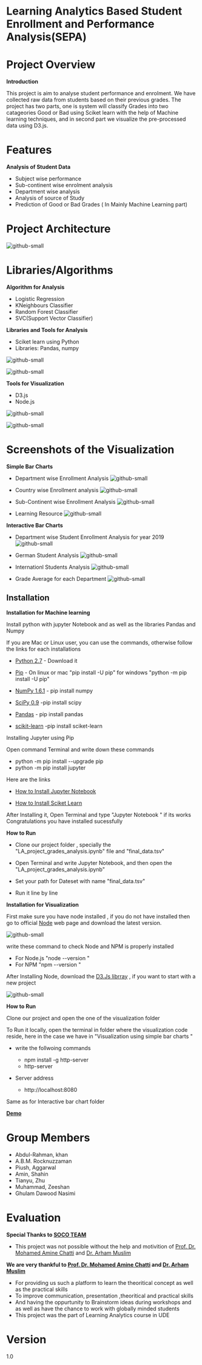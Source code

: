 # Learning Analytics Based Student Enrollment and Performance Analysis(SEPA)

# Project Overview

 **Introduction**
  
  This project is aim to analyse student performance and enrolment.  We have collected raw data from students based on their previous grades. The project has two parts, one is system will classify Grades into two catageories Good or Bad using Sciket learn with the help of Machine learning techniques, and in second part we visualize the pre-processed data using D3.js.
  
# Features
**Analysis of Student Data**
 - Subject wise performance 
 - Sub-continent wise enrolment analysis
 - Department wise analysis 
 - Analysis of source of Study
 - Prediction of Good or Bad Grades ( In Mainly Machine Learning part)

  
# Project Architecture

![github-small](https://user-images.githubusercontent.com/41241181/52539005-b73c8400-2d79-11e9-9cc5-68bb8a4e4bb6.png)

# Libraries/Algorithms

**Algorithm for Analysis**

- Logistic Regression
- KNeighbours Classifier
- Random Forest Classifier 
- SVC(Support Vector Classifier)

**Libraries and Tools for Analysis**

- Sciket learn using Python
- Libraries: Pandas, numpy
	
	
 ![github-small](https://user-images.githubusercontent.com/41241181/52512081-5f7c0c80-2c03-11e9-9450-a6833f67adeb.png)
 
 ![github-small](https://user-images.githubusercontent.com/41241181/52512106-7ae71780-2c03-11e9-975f-62202d529dc6.png)

**Tools for Visualization**

 - D3.js 
 - Node.js
 
 ![github-small](https://user-images.githubusercontent.com/41241181/52514899-226d4580-2c16-11e9-9c0b-e3d91c7533bd.png)

 ![github-small](https://user-images.githubusercontent.com/41241181/52515067-8e9c7900-2c17-11e9-90da-38ad8468c185.png)

# Screenshots of the Visualization

**Simple Bar Charts**

- Department wise Enrollment Analysis 
![github-small](https://user-images.githubusercontent.com/41241181/52512797-2ba2e600-2c07-11e9-9f09-e5493fbc425b.png)

- Country wise Enrollment analysis 
![github-small](https://user-images.githubusercontent.com/41241181/52512800-2d6ca980-2c07-11e9-8cd7-41f329965eef.png)

- Sub-Continent wise Enrollment Analysis 
![github-small](https://user-images.githubusercontent.com/41241181/52512802-2f366d00-2c07-11e9-8396-fadd5878a26a.png)

- Learning Resource 
![github-small](https://user-images.githubusercontent.com/41241181/52512804-30679a00-2c07-11e9-919b-fa1f0ed80b46.png)

**Interactive Bar Charts**

- Department wise Student Enrollment Analysis for year 2019
![github-small](https://user-images.githubusercontent.com/41241181/52513091-c819b800-2c08-11e9-88ce-99881fe4cdaf.png)

- German Student Analysis 
![github-small](https://user-images.githubusercontent.com/41241181/52513094-cb14a880-2c08-11e9-9a3e-0d6767f5018c.png)

- Internationl Students Analysis
![github-small](https://user-images.githubusercontent.com/41241181/52513095-ccde6c00-2c08-11e9-9bdf-33bb0f8d7082.png)

- Grade Average for each Department 
![github-small](https://user-images.githubusercontent.com/41241181/52513097-ce0f9900-2c08-11e9-8615-4d75981dd8ac.png)

## Installation

**Installation for Machine learning**

Install python with jupyter Notebook and as well as the libraries Pandas and Numpy 

If you are Mac or Linux user, you can use the commands, otherwise follow the links for each installations

- [Python 2.7](https://www.python.org/downloads/)   - Download it 

- [Pip](https://pip.pypa.io/en/stable/installing/)   -  On linux or mac "pip install -U pip" for windows "python -m pip install -U pip"

- [NumPy 1.6.1](http://sourceforge.net/projects/numpy/files/NumPy/1.10.2/)   - pip install numpy

- [SciPy 0.9](http://sourceforge.net/projects/scipy/files/scipy/0.16.1/)   -pip install scipy

- [Pandas](https://pandas.pydata.org/pandas-docs/stable/install.html)   - pip install pandas

- [scikit-learn](http://scikit-learn.org/stable/install.html)   -pip install sciket-learn

Installing Jupyter using Pip

Open command Terminal and write down these commands 

- python -m pip install --upgrade pip
- python -m pip install jupyter

Here are the links 

 - [How to Install Jupyter Notebook](https://jupyter.org/install) 
 
 - [How to Install Sciket Learn](https://calebshortt.com/2016/01/15/installing-scikit-learn-python-data-mining-library/)

After Installing it, Open Terminal and type "Jupyter Notebook " if its works Congratulations you have installed sucessfully


**How to Run**

   - Clone our project folder , specially the "LA_project_grades_analysis.ipynb" file and "final_data.tsv"

   - Open Terminal and write Jupyter Notebook, and then open the "LA_project_grades_analysis.ipynb" 
   
   - Set your path for Dateset with name "final_data.tsv"

   - Run it line by line 
   

**Installation for Visualization**

   First make sure you have node installed , if you do not have installed then go to official [Node](https://nodejs.org/en/) web page  and download the latest version. 

![github-small](https://user-images.githubusercontent.com/41241181/52513674-acb0ac00-2c0c-11e9-9b87-3f36287926ba.png)
 
 write these command to check Node and NPM is properly installed 

- For Node.js "node --version "
- For NPM  "npm --version "

After Installing Node, download the [D3.Js librray](https://d3js.org/)  , if you want to start with a new project 

![github-small](https://user-images.githubusercontent.com/41241181/52513614-4035ad00-2c0c-11e9-8a32-fc4499a5d3d6.png)



**How to Run**


Clone our project and open the one of the visualization folder 

To Run it locally, open the terminal in folder where the visualization code reside, here in the case we have in "Visualization using simple bar charts " 

- write the follwoing commands 

  - npm install -g http-server
  - http-server 
  
- Server address
  -  http://localhost:8080
  
Same as for Interactive bar chart folder 

**[Demo](https://www.youtube.com/watch?v=vnm1HM-NzBY&feature=youtu.be)**

# Group Members

- Abdul-Rahman, khan 
- A.B.M. Rocknuzzaman 
- Piush, Aggarwal
- Amin, Shahin 
- Tianyu, Zhu
- Muhammad, Zeeshan 
- Ghulam Dawood Nasimi

# Evaluation 
**Special Thanks to [SOCO TEAM](https://www.uni-due.de/soco/people.php)**
  
  - This project was not possible without the help and motivition of [Prof. Dr. Mohamed Amine Chatti](https://www.uni-due.de/soco/people/mohamed-chatti.php) and [Dr. Arham Muslim](https://www.uni-due.de/soco/people/arham-muslim.php)

 **We are very thankful to [Prof. Dr. Mohamed Amine Chatti](https://www.uni-due.de/soco/people/mohamed-chatti.php) and [Dr.    Arham Muslim](https://www.uni-due.de/soco/people/arham-muslim.php)**

 - For providing us such a platform to learn the theoritical concept as well as the practical skills
 - To improve communication, presentation ,theoritical and practical skills 
 - And having the oppurtunity to Brainstorm ideas during workshops and as well as have the chance to work with globally minded  students 
 - This project was the part of Learning Analytics course in UDE
 

# Version 
1.0




